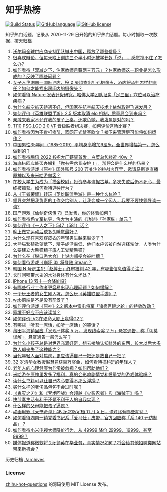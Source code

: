 # 知乎热榜
[![Build Status](https://github.com/ToWeLong/zhihu-hot-questions/workflows/CI/badge.svg)](https://github.com/ToWeLong/zhihu-hot-questions/actions)
[![GitHub language](https://img.shields.io/badge/language-golang-orange.svg)](https://golang.org/)
[![GitHub license](https://img.shields.io/github/license/ToWeLong/zhihu-hot-questions)](https://github.com/ToWeLong/zhihu-hot-questions/blob/main/LICENSE)

知乎热门话题，记录从 2020-11-29 日开始的知乎热门话题。每小时抓取一次数据，按天[归档](./archives)

<!-- BEGIN -->

1. [沃尔玛全球供应商支持团队撤出中国，释放了哪些信号？](https://www.zhihu.com/question/492176724)
1. [很喜欢辩论，但每天晚上训练三个半小时还被学长姐「说」 ，感觉撑不住了怎么办?](https://www.zhihu.com/question/491455508)
1. [如何看待「双减之下，住家教师月薪两三万元」？住家教师这一职业是怎么形成的？反映了哪些问题？](https://www.zhihu.com/question/492275916)
1. [女子入住湖南一国际酒店，换 2 房均查出针孔摄像头，酒店将承担怎样的责任？如何才能找出房间内的摄像头？](https://www.zhihu.com/question/492430185)
1. [如何看待 Nature 发表针灸研究，哈佛大学团队证实「足三里」穴位可以治疗疾病？](https://www.zhihu.com/question/492355731)
1. [为什么航空航天待遇不好，但国家在航空航天技术上依然取得飞速发展？](https://www.zhihu.com/question/487636960)
1. [如何评价《英雄联盟手游》2.5 版本取消 elo 机制，质量局会到来吗？](https://www.zhihu.com/question/491888496)
1. [亲戚来我家不允许我的孩子上桌，还欺负她，我发飙是对的吗？](https://www.zhihu.com/question/486384593)
1. [TI10 PSG.LGD 2:0 VP 晋级胜者组决赛，如何评价这场比赛？](https://www.zhihu.com/question/492474212)
1. [如何看待因为不肯打疫苗，篮网正式禁赛欧文？接下来管理层可能将如何运作？](https://www.zhihu.com/question/492200473)
1. [中国男性35年间（1985-2019）平均身高增加9厘米，全世界增幅第一，怎么做到的？](https://www.zhihu.com/question/491026161)
1. [如何看待腾讯 2022 校招大厂薪资首发，白菜总包接近 40w ？](https://www.zhihu.com/question/492227553)
1. [海底捞回应能否办婚礼「你有需求我安排！」，那将会是什么样的场景？](https://www.zhihu.com/question/492293265)
1. [如何看待游戏《原神》国外账号 200 万关注的挑战内容里，邀请马斯克直播原神以及来米哈游做客？](https://www.zhihu.com/question/492329402)
1. [在校大学生为成为「摸金校尉」投资参与盗掘古墓，多次失败后仍不死心，最终被抓获。如何看待这种行为？](https://www.zhihu.com/question/491907552)
1. [从《王者荣耀》转玩《英雄联盟手游》是一种什么体验？](https://www.zhihu.com/question/491232874)
1. [领导突然把我负责的工作交给别人，让我变成一个闲人，我要不要找领导谈一谈?](https://www.zhihu.com/question/488800542)
1. [国产游戏《仙剑奇侠传 7》已发售，你的体验如何？](https://www.zhihu.com/question/492340549)
1. [如何看待杨文军执导、佟大为主演的《功勋》「孙家栋」单元？](https://www.zhihu.com/question/492010769)
1. [如何评价《一人之下》547（581）话？](https://www.zhihu.com/question/492360010)
1. [晚上做完运动后歇多久睡觉最好？](https://www.zhihu.com/question/305656758)
1. [为什么现在喜欢穿皮衣的年轻男生越来越少了？](https://www.zhihu.com/question/491678263)
1. [大熊猫繁殖欲望低下，精子成活率低，他们本应该被自然选择淘汰，人类为什么要建立大熊猫精子库人工受精熊猫?](https://www.zhihu.com/question/453041120)
1. [为什么在《脱口秀大会》上说内部梗会被吐槽？](https://www.zhihu.com/question/492267180)
1. [如何看待游戏《崩坏 3》将登陆 Steam？](https://www.zhihu.com/question/492323103)
1. [韩国 N 号房主犯「赵博士」终审被判 42 年，有哪些信息值得关注？](https://www.zhihu.com/question/492299612)
1. [长时间喝带水垢的水对身体有什么坏处？](https://www.zhihu.com/question/284098592)
1. [iPhone 13 双十一会降价吗?](https://www.zhihu.com/question/488373430)
1. [有哪些行业工作者更容易出现心理问题？如何缓解？](https://www.zhihu.com/question/491343997)
1. [一个玩王者的女生刚入坑，怎么玩《英雄联盟手游》？](https://www.zhihu.com/question/476897747)
1. [web前端是不是没有前景了？](https://www.zhihu.com/question/317368012)
1. [如何评价游戏《原神》2.2 版本中雷电将军「诸愿百眼之轮」的特效改动？](https://www.zhihu.com/question/492201795)
1. [家境不好应不应该读博？](https://www.zhihu.com/question/300292714)
1. [如何评价LVG在殒命大厦上赢得G2？](https://www.zhihu.com/question/492215559)
1. [有哪些「听君一席话，如听一席话」的笑话？](https://www.zhihu.com/question/475021609)
1. [莆田平海镇回应「发现尸体奖 5 万、发现线索奖 2 万」悬赏通告，称「切莫误解」，悬赏通告一般怎么写？](https://www.zhihu.com/question/492247650)
1. [为什么小孩子总是对世界充满好奇，想去接触认知以外的东西，长大以后大多数人却丧失了这种能力？](https://www.zhihu.com/question/476345180)
1. [当代年轻人面对焦虑，更应该逼自己一把还是放自己一把？](https://www.zhihu.com/question/492012999)
1. [32 岁清华女教授赵慧婵获百万奖金，如何看待搞科研的年轻人？](https://www.zhihu.com/question/492386441)
1. [老年人的心理健康为何常被忽视？如何帮助他们？](https://www.zhihu.com/question/491281396)
1. [米哈游在原神里发多了福利，真的会影响剧情党和质量党的游戏体验吗？](https://www.zhihu.com/question/490225417)
1. [读什么书籍可以让自己内心变得不那么浮躁？](https://www.zhihu.com/question/485223652)
1. [买什么样的奢侈品包包不会过时呢？](https://www.zhihu.com/question/491903259)
1. [《鬼灭之刃》和《咒术回战》会超越《火影忍者》和《海贼王》吗？](https://www.zhihu.com/question/490228804)
1. [快节奏生活有利于还是不利于人的自我实现？](https://www.zhihu.com/question/492007584)
1. [什么样的父母能把孩子逼疯？](https://www.zhihu.com/question/322280218)
1. [动画电影《天书奇谭》4K 纪念版定档 11 月 5 日，你对此有哪些期待？](https://www.zhihu.com/question/492325684)
1. [如何看待湖南一镇党委书记系「爱马仕」皮带，官方回应称「系 140 元仿制品」？](https://www.zhihu.com/question/492233148)
1. [如何看待小米电视大师降价行为，从 49999 降价 29999，19999，甚至 9999？](https://www.zhihu.com/question/492080913)
1. [媒体报道称微软将关闭领英在华业务，真实情况如何？将会给其他招聘类网站带来新机会？](https://www.zhihu.com/question/492453465)

<!-- END -->

历史归档 [./archives](./archives)


### License
[zhihu-hot-questions](https://github.com/towelong/zhihu-hot-questions) 的源码使用 MIT License 发布。